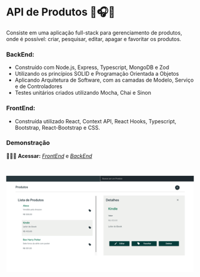 # API de Produtos 📱🎧📕

Consiste em uma aplicação full-stack para gerenciamento de produtos, onde é possível: criar, pesquisar, editar, apagar e favoritar os produtos. 

### BackEnd:

* Construído com Node.js, Express, Typescript, MongoDB e Zod
* Utilizando os princípios SOLID e Programação Orientada a Objetos
* Aplicando Arquitetura de Software, com as camadas de Modelo, Serviço e de Controladores
* Testes unitários criados utilizando Mocha, Chai e Sinon

### FrontEnd:
* Construída utilizado React, Context API, React Hooks, Typescript, Bootstrap, React-Bootstrap e CSS.

### Demonstração

👨🏻‍💻 **Acessar:** _[FrontEnd](https://radarfit-frontend-zeta.vercel.app)_ e _[BackEnd](https://radarfit-product-api-production.up.railway.app/produtos)_

<br />
<p align="center">
  <img src="https://github.com/guilherme-ac-fernandes/radarfit-product-api/blob/main/demo/product_details.png" alt="Products RadarFit Aplication - Demostração"/>
</p>
